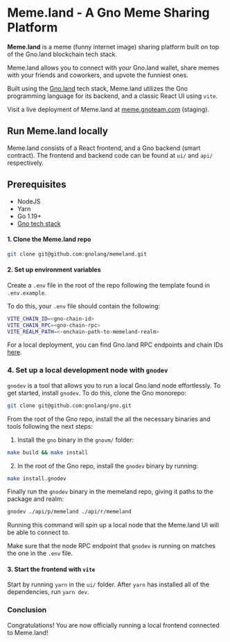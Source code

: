 # Meme.land - A Gno Meme Sharing Platform

**Meme.land** is a meme (funny internet image) sharing platform built on top 
of the Gno.land blockchain tech stack.

Meme.land allows you to connect with your Gno.land wallet, share memes with your 
friends and coworkers, and upvote the funniest ones.

Built using the [Gno.land](https://github.com/gnolang/gno) tech stack, Meme.land utilizes the Gno programming
language for its backend, and a classic React UI using `vite`.

Visit a live deployment of Meme.land at [meme.gnoteam.com](https://meme.gnoteam.com) (staging).

## Run Meme.land locally

Meme.land consists of a React frontend, and a Gno backend (smart contract).
The frontend and backend code can be found at `ui/` and `api/` respectively.

## Prerequisites
- NodeJS
- Yarn
- Go 1.19+
- [Gno tech stack](https://docs.gno.land/getting-started/local-setup)

#### 1. Clone the Meme.land repo

```bash
git clone git@github.com:gnolang/memeland.git 
```

#### 2. Set up environment variables

Create a `.env` file in the root of the repo following the template found in 
`.env.example`.

To do this, your `.env` file should contain the following:

```bash
VITE_CHAIN_ID=<gno-chain-id>
VITE_CHAIN_RPC=<gno-chain-rpc>
VITE_REALM_PATH=<-onchain-path-to-memeland-realm>
```

For a local deployment, you can find Gno.land RPC endpoints and chain 
IDs [here](https://docs.gno.land/reference/rpc-endpoints/).

### 4. Set up a local development node with `gnodev`

`gnodev` is a tool that allows you to run a local Gno.land node effortlessly.
To get started, install `gnodev`. To do this, clone the Gno monorepo:

```bash
git clone git@github.com:gnolang/gno.git 
```

From the root of the Gno repo, install the all the necessary binaries and 
tools following the next steps:

1. Install the `gno` binary in the `gnovm/` folder:
```bash
make build && make install
```

2. In the root of the Gno repo, install the `gnodev` binary by running:
```bash
make install.gnodev
```

Finally run the `gnodev` binary in the memeland repo, giving it paths
to the package and realm:
```bash
gnodev ./api/p/memeland ./api/r/memeland
```

Running this command will spin up a local node that the Meme.land UI 
will be able to connect to.

Make sure that the node RPC endpoint that `gnodev` is running on matches the one
in the `.env` file.

#### 3. Start the frontend with `vite`

Start by running `yarn` in the `ui/` folder. After `yarn` has installed all of 
the dependencies, run `yarn dev`.

### Conclusion

Congratulations! You are now officially running a local frontend connected to 
Meme.land!





